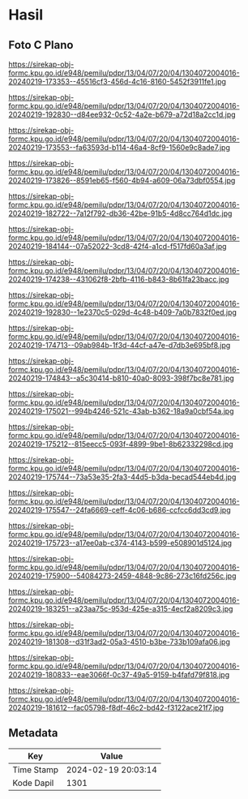 # Hasil

## Foto C Plano

https://sirekap-obj-formc.kpu.go.id/e948/pemilu/pdpr/13/04/07/20/04/1304072004016-20240219-173353--45516cf3-456d-4c16-8160-5452f3911fe1.jpg

https://sirekap-obj-formc.kpu.go.id/e948/pemilu/pdpr/13/04/07/20/04/1304072004016-20240219-192830--d84ee932-0c52-4a2e-b679-a72d18a2cc1d.jpg

https://sirekap-obj-formc.kpu.go.id/e948/pemilu/pdpr/13/04/07/20/04/1304072004016-20240219-173553--fa63593d-b114-46a4-8cf9-1560e9c8ade7.jpg

https://sirekap-obj-formc.kpu.go.id/e948/pemilu/pdpr/13/04/07/20/04/1304072004016-20240219-173826--8591eb65-f560-4b94-a609-06a73dbf0554.jpg

https://sirekap-obj-formc.kpu.go.id/e948/pemilu/pdpr/13/04/07/20/04/1304072004016-20240219-182722--7a12f792-db36-42be-91b5-4d8cc764d1dc.jpg

https://sirekap-obj-formc.kpu.go.id/e948/pemilu/pdpr/13/04/07/20/04/1304072004016-20240219-184144--07a52022-3cd8-42f4-a1cd-f517fd60a3af.jpg

https://sirekap-obj-formc.kpu.go.id/e948/pemilu/pdpr/13/04/07/20/04/1304072004016-20240219-174238--431062f8-2bfb-4116-b843-8b61fa23bacc.jpg

https://sirekap-obj-formc.kpu.go.id/e948/pemilu/pdpr/13/04/07/20/04/1304072004016-20240219-192830--1e2370c5-029d-4c48-b409-7a0b7832f0ed.jpg

https://sirekap-obj-formc.kpu.go.id/e948/pemilu/pdpr/13/04/07/20/04/1304072004016-20240219-174713--09ab984b-1f3d-44cf-a47e-d7db3e695bf8.jpg

https://sirekap-obj-formc.kpu.go.id/e948/pemilu/pdpr/13/04/07/20/04/1304072004016-20240219-174843--a5c30414-b810-40a0-8093-398f7bc8e781.jpg

https://sirekap-obj-formc.kpu.go.id/e948/pemilu/pdpr/13/04/07/20/04/1304072004016-20240219-175021--994b4246-521c-43ab-b362-18a9a0cbf54a.jpg

https://sirekap-obj-formc.kpu.go.id/e948/pemilu/pdpr/13/04/07/20/04/1304072004016-20240219-175212--815eecc5-093f-4899-9be1-8b62332298cd.jpg

https://sirekap-obj-formc.kpu.go.id/e948/pemilu/pdpr/13/04/07/20/04/1304072004016-20240219-175744--73a53e35-2fa3-44d5-b3da-becad544eb4d.jpg

https://sirekap-obj-formc.kpu.go.id/e948/pemilu/pdpr/13/04/07/20/04/1304072004016-20240219-175547--24fa6669-ceff-4c06-b686-ccfcc6dd3cd9.jpg

https://sirekap-obj-formc.kpu.go.id/e948/pemilu/pdpr/13/04/07/20/04/1304072004016-20240219-175723--a17ee0ab-c374-4143-b599-e508901d5124.jpg

https://sirekap-obj-formc.kpu.go.id/e948/pemilu/pdpr/13/04/07/20/04/1304072004016-20240219-175900--54084273-2459-4848-9c86-273c16fd256c.jpg

https://sirekap-obj-formc.kpu.go.id/e948/pemilu/pdpr/13/04/07/20/04/1304072004016-20240219-183251--a23aa75c-953d-425e-a315-4ecf2a8209c3.jpg

https://sirekap-obj-formc.kpu.go.id/e948/pemilu/pdpr/13/04/07/20/04/1304072004016-20240219-181308--d31f3ad2-05a3-4510-b3be-733b109afa06.jpg

https://sirekap-obj-formc.kpu.go.id/e948/pemilu/pdpr/13/04/07/20/04/1304072004016-20240219-180833--eae3066f-0c37-49a5-9159-b4fafd79f818.jpg

https://sirekap-obj-formc.kpu.go.id/e948/pemilu/pdpr/13/04/07/20/04/1304072004016-20240219-181612--fac05798-f8df-46c2-bd42-f3122ace21f7.jpg


## Metadata

| Key        | Value               |
| ---------- | ------------------- |
| Time Stamp | 2024-02-19 20:03:14 |
| Kode Dapil | 1301                |



